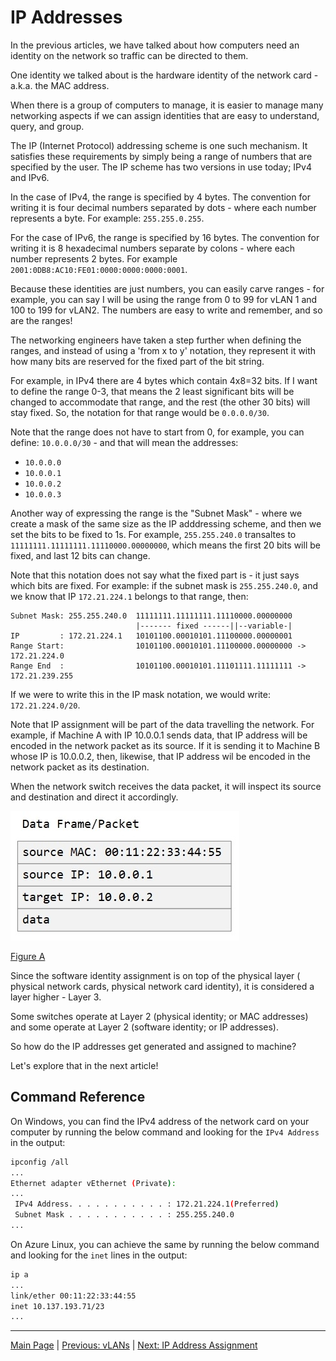 # IP Addresses

In the previous articles, we have talked about how computers need an identity
on the network so traffic can be directed to them.

One identity we talked about is the hardware identity of the network card -
a.k.a. the MAC address.

When there is a group of computers to manage, it is easier to manage many
networking aspects if we can assign identities that are easy to understand, 
query, and group.

The IP (Internet Protocol) addressing scheme is one such mechanism. It
satisfies these requirements by simply being a range of numbers that are
specified by the user. The IP scheme has two versions in use today; IPv4 and
IPv6.

In the case of IPv4, the range is specified by 4 bytes. The convention for
writing it is four decimal numbers separated by dots - where each number
represents a byte. For example: `255.255.0.255`.

For the case of IPv6, the range is specified by 16 bytes. The convention for
writing it is 8 hexadecimal numbers separate by colons - where each number
represents 2 bytes. For example `2001:0DB8:AC10:FE01:0000:0000:0000:0001`.

Because these identities are just numbers, you can easily carve ranges - for
example, you can say I will be using the range from 0 to 99 for vLAN 1 and 100
to 199 for vLAN2. The numbers are easy to write and remember, and so are the
ranges!

The networking engineers have taken a step further when defining the ranges,
and instead of using a 'from x to y' notation, they represent it with how many
bits are reserved for the fixed part of the bit string.

For example, in IPv4 there are 4 bytes which contain 4x8=32 bits. If I want
to define the range 0-3, that means the 2 least significant bits will be
changed to accommodate that range, and the rest (the other 30 bits) will stay
fixed. So, the notation for that range would be `0.0.0.0/30`.

Note that the range does not have to start from 0, for example, you can define:
`10.0.0.0/30` - and that will mean the addresses:
- `10.0.0.0`
- `10.0.0.1`
- `10.0.0.2`
- `10.0.0.3`

Another way of expressing the range is the "Subnet Mask" - where we create a
mask of the same size as the IP adddressing scheme, and then we set the bits
to be fixed to 1s. For example, `255.255.240.0` transaltes to `11111111.11111111.11110000.00000000`,
which means the first 20 bits will be fixed, and last 12 bits can change.

Note that this notation does not say what the fixed part is - it just says which
bits are fixed. For example: if the subnet mask is `255.255.240.0`, and we know
that IP `172.21.224.1` belongs to that range, then:

```
Subnet Mask: 255.255.240.0  11111111.11111111.11110000.00000000
                            |------- fixed ------||--variable-|
IP         : 172.21.224.1   10101100.00010101.11100000.00000001
Range Start:                10101100.00010101.11100000.00000000 -> 172.21.224.0
Range End  :                10101100.00010101.11101111.11111111 -> 172.21.239.255
```

If we were to write this in the IP mask notation, we would write: `172.21.224.0/20`.

Note that IP assignment will be part of the data travelling the network. For
example, if Machine A with IP 10.0.0.1 sends data, that IP address will be
encoded in the network packet as its source. If it is sending it to Machine B
whose IP is 10.0.0.2, then, likewise, that IP address wil be encoded in the
network packet as its destination.

When the network switch receives the data packet, it will inspect its source
and destination and direct it accordingly.

![Figure A](./ip-addresses-a.jpg)

[Figure A](./ip-addresses-a.jpg)

Since the software identity assignment is on top of the physical layer (
physical network cards, physical network card identity), it is considered a
layer higher - Layer 3.

Some switches operate at Layer 2 (physical identity; or MAC addresses) and some
operate at Layer 2 (software identity; or IP addresses).

So how do the IP addresses get generated and assigned to machine?

Let's explore that in the next article!

## Command Reference

On Windows, you can find the IPv4 address of the network card on your computer
by running the below command and looking for the `IPv4 Address` in the output:

```bash
ipconfig /all
...
Ethernet adapter vEthernet (Private):
...
 IPv4 Address. . . . . . . . . . . : 172.21.224.1(Preferred)
 Subnet Mask . . . . . . . . . . . : 255.255.240.0
...
```

On Azure Linux, you can achieve the same by running the below command and
looking for the `inet` lines in the output:

```bash
ip a
...
link/ether 00:11:22:33:44:55
inet 10.137.193.71/23
...
```

----

[Main Page](../README.md) | [Previous: vLANs](../05-vlans/vlans.md) | [Next: IP Address Assignment](../07-ip-address-assignment/ip-address-assignment.md)